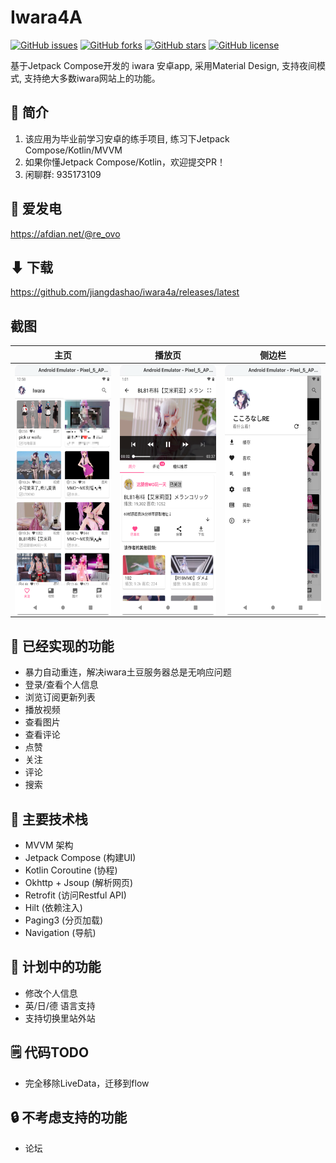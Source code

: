 # Iwara4A
[![GitHub issues](https://img.shields.io/github/issues/jiangdashao/iwara4a)](https://github.com/jiangdashao/iwara4a/issues)
[![GitHub forks](https://img.shields.io/github/forks/jiangdashao/iwara4a)](https://github.com/jiangdashao/iwara4a/network)
[![GitHub stars](https://img.shields.io/github/stars/jiangdashao/iwara4a)](https://github.com/jiangdashao/iwara4a/stargazers)
[![GitHub license](https://img.shields.io/github/license/jiangdashao/iwara4a)](https://github.com/jiangdashao/iwara4a)

基于Jetpack Compose开发的 iwara 安卓app, 采用Material Design, 支持夜间模式, 支持绝大多数iwara网站上的功能。

## 📢 简介
1. 该应用为毕业前学习安卓的练手项目, 练习下Jetpack Compose/Kotlin/MVVM
2. 如果你懂Jetpack Compose/Kotlin，欢迎提交PR！
3. 闲聊群: 935173109

## 💎 爱发电
https://afdian.net/@re_ovo

## ⬇ 下载
https://github.com/jiangdashao/iwara4a/releases/latest

## 截图
| 主页 | 播放页 | 侧边栏 |
| ----- | ------| ------|
| <img src="art/index.png" align="left" height="400">| <img src="art/play.png" align="left" height="400">| <img src="art/drawer.png" align="left" height="400"> |


## 🚩 已经实现的功能
* 暴力自动重连，解决iwara土豆服务器总是无响应问题
* 登录/查看个人信息
* 浏览订阅更新列表
* 播放视频
* 查看图片
* 查看评论
* 点赞
* 关注
* 评论
* 搜索

## 🎨 主要技术栈
* MVVM 架构
* Jetpack Compose (构建UI)
* Kotlin Coroutine (协程)
* Okhttp + Jsoup (解析网页)
* Retrofit (访问Restful API)
* Hilt (依赖注入)
* Paging3 (分页加载)
* Navigation (导航)

## 📜 计划中的功能
* 修改个人信息
* 英/日/德 语言支持
* 支持切换里站外站

## 🗒 代码TODO
* 完全移除LiveData，迁移到flow

## 🔒 不考虑支持的功能
* 论坛


